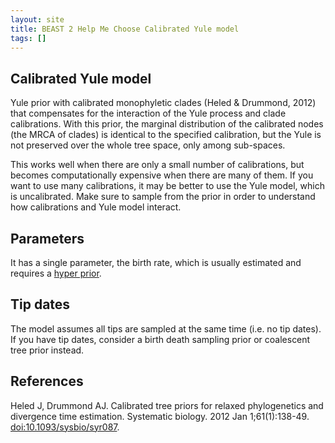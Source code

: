 ```yaml
---
layout: site
title: BEAST 2 Help Me Choose Calibrated Yule model
tags: []
---
```


## Calibrated Yule model

Yule prior with calibrated monophyletic clades (Heled & Drummond, 2012) that compensates for the interaction of the Yule process and clade calibrations. 
With this prior, the marginal distribution of the calibrated nodes (the MRCA of clades) is identical to the specified calibration, but the Yule is not preserved over the whole tree space, only among sub-spaces.

This works well when there are only a small number of calibrations, but becomes computationally expensive when there are many of them. 
If you want to use many calibrations, it may be better to use the Yule model, which is uncalibrated.
Make sure to sample from the prior in order to understand how calibrations and Yule model interact.

## Parameters

It has a single parameter, the birth rate, which is usually estimated and requires a [hyper prior](../../Priors/YuleBirthRatePrior/).

## Tip dates

The model assumes all tips are sampled at the same time (i.e. no tip dates).
If you have tip dates, consider a birth death sampling prior or coalescent tree prior instead.

## References

Heled J, Drummond AJ. Calibrated tree priors for relaxed phylogenetics and divergence time estimation. Systematic biology. 2012 Jan 1;61(1):138-49. <a href="https://doi.org/10.1093/sysbio/syr087">doi:10.1093/sysbio/syr087</a>.
